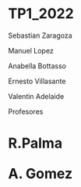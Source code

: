 # TP1_2022
Sebastian Zaragoza
<p>
Manuel Lopez
 </p>
 <p>
Anabella Bottasso
  </p>
  <p>
Ernesto Villasante
  </p>
    <p>
Valentin Adelaide
  </p>
<p>
Profesores
  </p>
<h1>
  <p>
  R.Palma
    </p>
    <p>
  A. Gomez
      </p>
</h1>
 
    
  
  
